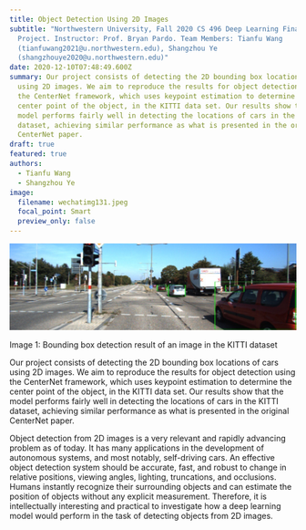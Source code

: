 ```yaml
---
title: Object Detection Using 2D Images
subtitle: "Northwestern University, Fall 2020 CS 496 Deep Learning Final
  Project. Instructor: Prof. Bryan Pardo. Team Members: Tianfu Wang
  (tianfuwang2021@u.northwestern.edu), Shangzhou Ye
  (shangzhouye2020@u.northwestern.edu)"
date: 2020-12-10T07:48:49.600Z
summary: Our project consists of detecting the 2D bounding box locations of cars
  using 2D images. We aim to reproduce the results for object detection using
  the CenterNet framework, which uses keypoint estimation to determine the
  center point of the object, in the KITTI data set. Our results show that the
  model performs fairly well in detecting the locations of cars in the KITTI
  dataset, achieving similar performance as what is presented in the original
  CenterNet paper.
draft: true
featured: true
authors:
  - Tianfu Wang
  - Shangzhou Ye
image:
  filename: wechatimg131.jpeg
  focal_point: Smart
  preview_only: false
---
```

![Bounding box detection result of a example image.](wechatimg131.jpeg "Bounding box detection result of an image in the KITTI dataset.")

Image 1: Bounding box detection result of an image in the KITTI dataset

Our project consists of detecting the 2D bounding box locations of cars using 2D images. We aim to reproduce the results for object detection using the CenterNet framework, which uses keypoint estimation to determine the center point of the object, in the KITTI data set. Our results show that the model performs fairly well in detecting the locations of cars in the KITTI dataset, achieving similar performance as what is presented in the original CenterNet paper.

Object detection from 2D images is a very relevant and rapidly advancing problem as of today. It has many applications in the development of autonomous systems, and most notably, self-driving cars. An effective object detection system should be accurate, fast, and robust to change in relative positions, viewing angles, lighting, truncations, and occlusions. Humans instantly recognize their surrounding objects and  can  estimate the position of objects without any explicit measurement. Therefore, it is intellectually interesting and practical to investigate how a deep learning model would perform in the task of detecting objects from 2D images.